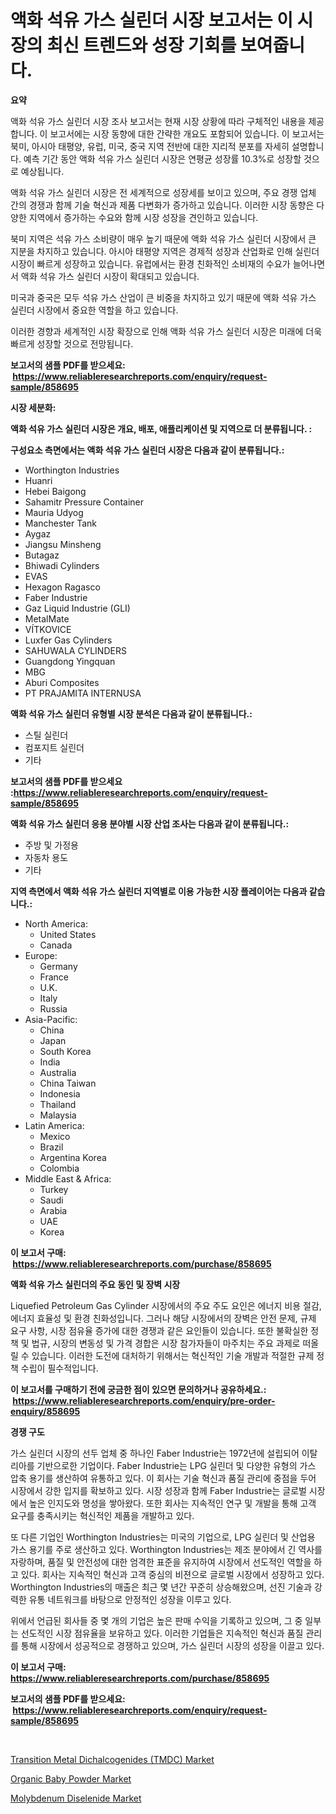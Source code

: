 <p><h1>액화 석유 가스 실린더 시장 보고서는 이 시장의 최신 트렌드와 성장 기회를 보여줍니다.</h1></p><p><strong>요약</strong></p>
<p><p>액화 석유 가스 실린더 시장 조사 보고서는 현재 시장 상황에 따라 구체적인 내용을 제공합니다. 이 보고서에는 시장 동향에 대한 간략한 개요도 포함되어 있습니다. 이 보고서는 북미, 아시아 태평양, 유럽, 미국, 중국 지역 전반에 대한 지리적 분포를 자세히 설명합니다. 예측 기간 동안 액화 석유 가스 실린더 시장은 연평균 성장률 10.3%로 성장할 것으로 예상됩니다.</p><p>액화 석유 가스 실린더 시장은 전 세계적으로 성장세를 보이고 있으며, 주요 경쟁 업체 간의 경쟁과 함께 기술 혁신과 제품 다변화가 증가하고 있습니다. 이러한 시장 동향은 다양한 지역에서 증가하는 수요와 함께 시장 성장을 견인하고 있습니다.</p><p>북미 지역은 석유 가스 소비량이 매우 높기 때문에 액화 석유 가스 실린더 시장에서 큰 지분을 차지하고 있습니다. 아시아 태평양 지역은 경제적 성장과 산업화로 인해 실린더 시장이 빠르게 성장하고 있습니다. 유럽에서는 환경 친화적인 소비재의 수요가 늘어나면서 액화 석유 가스 실린더 시장이 확대되고 있습니다.</p><p>미국과 중국은 모두 석유 가스 산업이 큰 비중을 차지하고 있기 때문에 액화 석유 가스 실린더 시장에서 중요한 역할을 하고 있습니다.</p><p>이러한 경향과 세계적인 시장 확장으로 인해 액화 석유 가스 실린더 시장은 미래에 더욱 빠르게 성장할 것으로 전망됩니다.</p></p>
<p><strong>보고서의 샘플 PDF를 받으세요: &nbsp;<a href="https://www.reliableresearchreports.com/enquiry/request-sample/858695">https://www.reliableresearchreports.com/enquiry/request-sample/858695</a></strong></p>
<p><strong>시장 세분화:</strong></p>
<p><strong> 액화 석유 가스 실린더 시장은 개요, 배포, 애플리케이션 및 지역으로 더 분류됩니다. :</strong></p>
<p><strong>구성요소 측면에서는 액화 석유 가스 실린더 시장은 다음과 같이 분류됩니다.:</strong></p>
<p><ul><li>Worthington Industries</li><li>Huanri</li><li>Hebei Baigong</li><li>Sahamitr Pressure Container</li><li>Mauria Udyog</li><li>Manchester Tank</li><li>Aygaz</li><li>Jiangsu Minsheng</li><li>Butagaz</li><li>Bhiwadi Cylinders</li><li>EVAS</li><li>Hexagon Ragasco</li><li>Faber Industrie</li><li>Gaz Liquid Industrie (GLI)</li><li>MetalMate</li><li>VÍTKOVICE</li><li>Luxfer Gas Cylinders</li><li>SAHUWALA CYLINDERS</li><li>Guangdong Yingquan</li><li>MBG</li><li>Aburi Composites</li><li>PT PRAJAMITA INTERNUSA</li></ul></p>
<p><strong> 액화 석유 가스 실린더 유형별 시장 분석은 다음과 같이 분류됩니다.:</strong></p>
<p><ul><li>스틸 실린더</li><li>컴포지트 실린더</li><li>기타</li></ul></p>
<p><strong>보고서의 샘플 PDF를 받으세요 :<a href="https://www.reliableresearchreports.com/enquiry/request-sample/858695">https://www.reliableresearchreports.com/enquiry/request-sample/858695</a></strong></p>
<p><strong> 액화 석유 가스 실린더 응용 분야별 시장 산업 조사는 다음과 같이 분류됩니다.:</strong></p>
<p><ul><li>주방 및 가정용</li><li>자동차 용도</li><li>기타</li></ul></p>
<p><strong>지역 측면에서 액화 석유 가스 실린더 지역별로 이용 가능한 시장 플레이어는 다음과 같습니다.:</strong></p>
<p><ul>
    <li>
        North America:
        <ul>
            <li>United States</li>
            <li>Canada</li>
        </ul>
    </li>
    <li>
        Europe:
        <ul>
            <li>Germany</li>
            <li>France</li>
            <li>U.K.</li>
            <li>Italy</li>
            <li>Russia</li>
        </ul>
    </li>
    <li>
        Asia-Pacific:
        <ul>
            <li>China</li>
            <li>Japan</li>
            <li>South Korea</li>
            <li>India</li>
            <li>Australia</li>
            <li>China Taiwan</li>
            <li>Indonesia</li>
            <li>Thailand</li>
            <li>Malaysia</li>
        </ul>
    </li>
    <li>
        Latin America:
        <ul>
            <li>Mexico</li>
            <li>Brazil</li>
            <li>Argentina Korea</li>
            <li>Colombia</li>
        </ul>
    </li>
    <li>
        Middle East & Africa:
        <ul>
            <li>Turkey</li>
            <li>Saudi</li>
            <li>Arabia</li>
            <li>UAE</li>
            <li>Korea</li>
        </ul>
    </li>
    </ul></p>
<p><strong>이 보고서 구매: &nbsp;<a href="https://www.reliableresearchreports.com/purchase/858695">https://www.reliableresearchreports.com/purchase/858695</a></strong></p>
<p><strong>액화 석유 가스 실린더의 주요 동인 및 장벽 시장</strong></p>
<p><p>Liquefied Petroleum Gas Cylinder 시장에서의 주요 주도 요인은 에너지 비용 절감, 에너지 효율성 및 환경 친화성입니다. 그러나 해당 시장에서의 장벽은 안전 문제, 규제 요구 사항, 시장 점유율 증가에 대한 경쟁과 같은 요인들이 있습니다. 또한 불확실한 정책 및 법규, 시장의 변동성 및 가격 경합은 시장 참가자들이 마주치는 주요 과제로 떠올릴 수 있습니다. 이러한 도전에 대처하기 위해서는 혁신적인 기술 개발과 적절한 규제 정책 수립이 필수적입니다.</p></p>
<p><strong>이 보고서를 구매하기 전에 궁금한 점이 있으면 문의하거나 공유하세요.: &nbsp;<a href="https://www.reliableresearchreports.com/enquiry/pre-order-enquiry/858695">https://www.reliableresearchreports.com/enquiry/pre-order-enquiry/858695</a></strong></p>
<p><strong>경쟁 구도</strong></p>
<p><p>가스 실린더 시장의 선두 업체 중 하나인 Faber Industrie는 1972년에 설립되어 이탈리아를 기반으로한 기업이다. Faber Industrie는 LPG 실린더 및 다양한 유형의 가스 압축 용기를 생산하여 유통하고 있다. 이 회사는 기술 혁신과 품질 관리에 중점을 두어 시장에서 강한 입지를 확보하고 있다. 시장 성장과 함께 Faber Industrie는 글로벌 시장에서 높은 인지도와 명성을 쌓아왔다. 또한 회사는 지속적인 연구 및 개발을 통해 고객 요구를 충족시키는 혁신적인 제품을 개발하고 있다. </p><p>또 다른 기업인 Worthington Industries는 미국의 기업으로, LPG 실린더 및 산업용 가스 용기를 주로 생산하고 있다. Worthington Industries는 제조 분야에서 긴 역사를 자랑하며, 품질 및 안전성에 대한 엄격한 표준을 유지하여 시장에서 선도적인 역할을 하고 있다. 회사는 지속적인 혁신과 고객 중심의 비젼으로 글로벌 시장에서 성장하고 있다. Worthington Industries의 매출은 최근 몇 년간 꾸준히 상승해왔으며, 선진 기술과 강력한 유통 네트워크를 바탕으로 안정적인 성장을 이루고 있다. </p><p>위에서 언급된 회사들 중 몇 개의 기업은 높은 판매 수익을 기록하고 있으며, 그 중 일부는 선도적인 시장 점유율을 보유하고 있다. 이러한 기업들은 지속적인 혁신과 품질 관리를 통해 시장에서 성공적으로 경쟁하고 있으며, 가스 실린더 시장의 성장을 이끌고 있다.</p></p>
<p><strong>이 보고서 구매: &nbsp; <a href="https://www.reliableresearchreports.com/purchase/858695">https://www.reliableresearchreports.com/purchase/858695</a></strong></p>
<p><strong>보고서의 샘플 PDF를 받으세요: &nbsp;<a href="https://www.reliableresearchreports.com/enquiry/request-sample/858695">https://www.reliableresearchreports.com/enquiry/request-sample/858695</a></strong><strong></strong></p>
<p>&nbsp;</p>
<p><p><a href="https://pretty-mail-caf.notion.site/Transition-Metal-Dichalcogenides-TMDC-Market-Size-Growth-and-Forecast-from-2024-2031-8efe810d736c413d8f0186c75d2c38cc">Transition Metal Dichalcogenides (TMDC) Market</a></p><p><a href="https://bubble-tree-ea4.notion.site/Organic-Baby-Powder-Market-Size-Reflecting-a-Forecast-Till-2031-Market-By-Type-By-Application-and--34be222694f84c29ba01c21b6bd70fdc">Organic Baby Powder Market</a></p><p><a href="https://full-wildebeest-80b.notion.site/Molybdenum-Diselenide-Market-Growth-Market-Trends-COVID-19-Impact-and-Forecasts-for-period-from-2-264ae35122fb44df9cc6da15c7db9cb1">Molybdenum Diselenide Market</a></p></p>